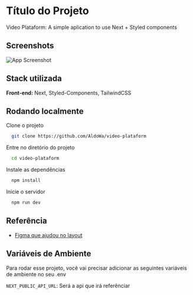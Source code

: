 # Título do Projeto
Video Plataform: A simple aplication to use Next + Styled components

## Screenshots

![App Screenshot](https://i.ibb.co/7trYqcf/image.png)


## Stack utilizada

**Front-end:** Next, Styled-Components, TailwindCSS


## Rodando localmente

Clone o projeto

```bash
  git clone https://github.com/AldoWa/video-plataform
```

Entre no diretório do projeto

```bash
  cd video-plataform
```

Instale as dependências

```bash
  npm install
```

Inicie o servidor

```bash
  npm run dev
```


## Referência

 - [Figma que ajudou no layout](https://www.figma.com/file/TDeko4NC2x8vi8RwVXuJr7/Plataforma-de-Evento---Ignite-Lab-(Community)?type=design&node-id=40-129&mode=design&t=S1RIgD3lxwTPNn9F-0)



## Variáveis de Ambiente

Para rodar esse projeto, você vai precisar adicionar as seguintes variáveis de ambiente no seu .env

`NEXT_PUBLIC_API_URL`: Será a api que irá referênciar



